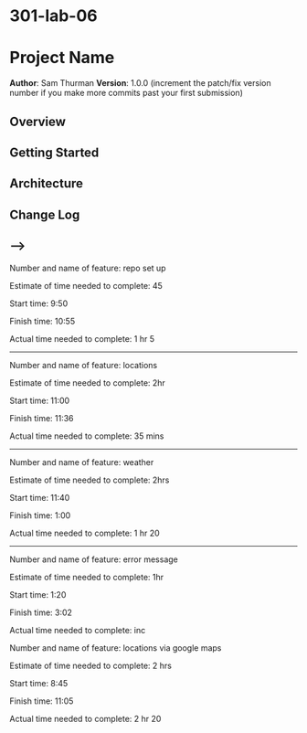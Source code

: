 # 301-lab-06

# Project Name

**Author**: Sam Thurman
**Version**: 1.0.0 (increment the patch/fix version number if you make more commits past your first submission)

## Overview

<!-- Provide a high level overview of what this application is and why you are building it, beyond the fact that it's an assignment for this class. (i.e. What's your problem domain?) -->

## Getting Started

<!-- What are the steps that a user must take in order to build this app on their own machine and get it running? -->

## Architecture

<!-- Provide a detailed description of the application design. What technologies (languages, libraries, etc) you're using, and any other relevant design information. -->

## Change Log

<!-- Use this area to document the iterative changes made to your application as each feature is successfully implemented. Use time stamps. Here's an examples:

01-01-2001 4:59pm - Application now has a fully-functional express server, with a GET route for the location resource.

## Credits and Collaborations
<!-- Give credit (and a link) to other people or resources that helped you build this application. -->

## -->

Number and name of feature: repo set up

Estimate of time needed to complete: 45

Start time: 9:50

Finish time: 10:55

Actual time needed to complete: 1 hr 5

---

Number and name of feature: locations

Estimate of time needed to complete: 2hr

Start time: 11:00

Finish time: 11:36

Actual time needed to complete: 35 mins

---

Number and name of feature: weather

Estimate of time needed to complete: 2hrs

Start time: 11:40

Finish time: 1:00

Actual time needed to complete: 1 hr 20

---

Number and name of feature: error message

Estimate of time needed to complete: 1hr

Start time: 1:20

Finish time: 3:02

Actual time needed to complete: inc

Number and name of feature: locations via google maps

Estimate of time needed to complete: 2 hrs

Start time: 8:45

Finish time: 11:05

Actual time needed to complete: 2 hr 20
